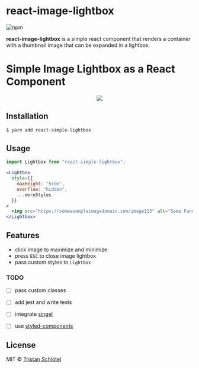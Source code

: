 # react-image-lightbox
![npm](https://img.shields.io/npm/dt/react-simple-lightbox.svg)

**react-image-lightbox** is a simple react component that renders a container with a thumbnail image that can be expanded in a lightbox.

# Simple Image Lightbox as a React Component
<p align="center">
  <img src="./example/preview.gif">
</p>

## Installation
```sh
$ yarn add react-simple-lightbox
```

## Usage
```jsx
import Lightbox from "react-simple-lightbox";

<Lightbox
  style={{
    maxHeight: "5rem",
    overflow: "hidden",
    ...moreStyles
  }}
>
  <img src="https://someexampleimagedomain.com/image123" alt="Some Fancy Example Image" />
</Lightbox>
```

## Features
- click image to maximize and minimize
- press `ESC` to close image lightbox
- pass custom styles to `Lightbox`

### TODO
- [ ] pass custom classes
- [ ] add jest and write tests
- [ ] integrate [singel](https://github.com/diegohaz/singel)
- [ ] use [styled-components](https://github.com/styled-components/styled-components)


## License
MIT © [Tristan Schlötel](https://github.com/ts-de)
